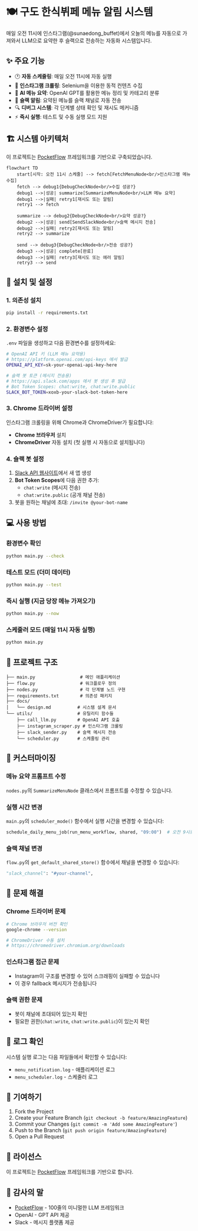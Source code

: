 # 🍽️ 구도 한식뷔페 메뉴 알림 시스템

매일 오전 11시에 인스타그램(@sunaedong_buffet)에서 오늘의 메뉴를 자동으로 가져와서 LLM으로 요약한 후 슬랙으로 전송하는 자동화 시스템입니다.

## ✨ 주요 기능

- 🕐 **자동 스케줄링**: 매일 오전 11시에 자동 실행
- 📱 **인스타그램 크롤링**: Selenium을 이용한 동적 컨텐츠 수집
- 🤖 **AI 메뉴 요약**: OpenAI GPT를 활용한 메뉴 정리 및 카테고리 분류
- 💬 **슬랙 알림**: 요약된 메뉴를 슬랙 채널로 자동 전송
- 🔍 **디버그 시스템**: 각 단계별 상태 확인 및 재시도 메커니즘
- ⚡ **즉시 실행**: 테스트 및 수동 실행 모드 지원

## 🏗️ 시스템 아키텍처

이 프로젝트는 [PocketFlow](https://github.com/The-Pocket/PocketFlow) 프레임워크를 기반으로 구축되었습니다.

```mermaid
flowchart TD
    start[시작: 오전 11시 스케줄] --> fetch[FetchMenuNode<br/>인스타그램 메뉴 수집]
    fetch --> debug1{DebugCheckNode<br/>수집 성공?}
    debug1 -->|성공| summarize[SummarizeMenuNode<br/>LLM 메뉴 요약]
    debug1 -->|실패| retry1[재시도 또는 알림]
    retry1 --> fetch
    
    summarize --> debug2{DebugCheckNode<br/>요약 성공?}
    debug2 -->|성공| send[SendSlackNode<br/>슬랙 메시지 전송]
    debug2 -->|실패| retry2[재시도 또는 알림]
    retry2 --> summarize
    
    send --> debug3{DebugCheckNode<br/>전송 성공?}
    debug3 -->|성공| complete[완료]
    debug3 -->|실패| retry3[재시도 또는 에러 알림]
    retry3 --> send
```

## 🚀 설치 및 설정

### 1. 의존성 설치

```bash
pip install -r requirements.txt
```

### 2. 환경변수 설정

`.env` 파일을 생성하고 다음 환경변수를 설정하세요:

```bash
# OpenAI API 키 (LLM 메뉴 요약용)
# https://platform.openai.com/api-keys 에서 발급
OPENAI_API_KEY=sk-your-openai-api-key-here

# 슬랙 봇 토큰 (메시지 전송용)  
# https://api.slack.com/apps 에서 봇 생성 후 발급
# Bot Token Scopes: chat:write, chat:write.public
SLACK_BOT_TOKEN=xoxb-your-slack-bot-token-here
```

### 3. Chrome 드라이버 설정

인스타그램 크롤링을 위해 Chrome과 ChromeDriver가 필요합니다:

- **Chrome 브라우저** 설치
- **ChromeDriver** 자동 설치 (첫 실행 시 자동으로 설치됩니다)

### 4. 슬랙 봇 설정

1. [Slack API 웹사이트](https://api.slack.com/apps)에서 새 앱 생성
2. **Bot Token Scopes**에 다음 권한 추가:
   - `chat:write` (메시지 전송)
   - `chat:write.public` (공개 채널 전송)
3. 봇을 원하는 채널에 초대: `/invite @your-bot-name`

## 💻 사용 방법

### 환경변수 확인
```bash
python main.py --check
```

### 테스트 모드 (더미 데이터)
```bash
python main.py --test
```

### 즉시 실행 (지금 당장 메뉴 가져오기)
```bash
python main.py --now
```

### 스케줄러 모드 (매일 11시 자동 실행)
```bash
python main.py
```

## 📁 프로젝트 구조

```
├── main.py                 # 메인 애플리케이션
├── flow.py                 # 워크플로우 정의
├── nodes.py                # 각 단계별 노드 구현
├── requirements.txt        # 의존성 패키지
├── docs/
│   └── design.md          # 시스템 설계 문서
└── utils/                 # 유틸리티 함수들
    ├── call_llm.py        # OpenAI API 호출
    ├── instagram_scraper.py # 인스타그램 크롤링
    ├── slack_sender.py    # 슬랙 메시지 전송
    └── scheduler.py       # 스케줄링 관리
```

## 🔧 커스터마이징

### 메뉴 요약 프롬프트 수정
`nodes.py`의 `SummarizeMenuNode` 클래스에서 프롬프트를 수정할 수 있습니다.

### 실행 시간 변경
`main.py`의 `scheduler_mode()` 함수에서 실행 시간을 변경할 수 있습니다:
```python
schedule_daily_menu_job(run_menu_workflow, shared, "09:00")  # 오전 9시로 변경
```

### 슬랙 채널 변경
`flow.py`의 `get_default_shared_store()` 함수에서 채널을 변경할 수 있습니다:
```python
"slack_channel": "#your-channel",
```

## 🐛 문제 해결

### Chrome 드라이버 문제
```bash
# Chrome 브라우저 버전 확인
google-chrome --version

# ChromeDriver 수동 설치
# https://chromedriver.chromium.org/downloads
```

### 인스타그램 접근 문제
- Instagram이 구조를 변경할 수 있어 스크래핑이 실패할 수 있습니다
- 이 경우 fallback 메시지가 전송됩니다

### 슬랙 권한 문제
- 봇이 채널에 초대되어 있는지 확인
- 필요한 권한(`chat:write`, `chat:write.public`)이 있는지 확인

## 📝 로그 확인

시스템 실행 로그는 다음 파일들에서 확인할 수 있습니다:
- `menu_notification.log` - 애플리케이션 로그
- `menu_scheduler.log` - 스케줄러 로그

## 🤝 기여하기

1. Fork the Project
2. Create your Feature Branch (`git checkout -b feature/AmazingFeature`)
3. Commit your Changes (`git commit -m 'Add some AmazingFeature'`)
4. Push to the Branch (`git push origin feature/AmazingFeature`)
5. Open a Pull Request

## 📜 라이선스

이 프로젝트는 [PocketFlow](https://github.com/The-Pocket/PocketFlow) 프레임워크를 기반으로 합니다.

## 🙏 감사의 말

- [PocketFlow](https://github.com/The-Pocket/PocketFlow) - 100줄의 미니멀한 LLM 프레임워크
- OpenAI - GPT API 제공
- Slack - 메시지 플랫폼 제공
